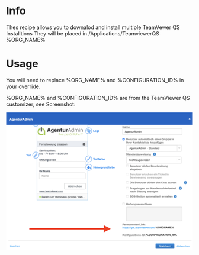 # Info

Thes recipe allows you to downalod and install multiple TeamVewer QS Installtions
They will be placed in /Applications/TeamviewerQS %ORG_NAME% 

# Usage
You will need to replace %ORG_NAME% and %CONFIGURATION_ID% in your override.

%ORG_NAME% and %CONFIGURATION_ID% are from the TeamViewer QS customizer, see Screenshot:

![Get ORG_NAME and CONFIGURATION_ID](./get-orgname-and-id.png?raw=true "Get ORG_NAME and CONFIGURATION_ID")

